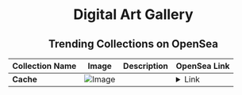 <div align="center">

# Digital Art Gallery

## Trending Collections on OpenSea

| Collection Name                       | Image                                                                                     | Description                       | OpenSea Link                                                                                          |
|---------------------------------------|-------------------------------------------------------------------------------------------|-----------------------------------|--------------------------------------------------------------------------------------------------------|
| **Cache** | ![Image](https://i.seadn.io/s/raw/files/42b4425cd36a6fd7b6c42f7a64ddbd67.jpg?w=500&auto=format?w=200&auto=format) |  | <details><summary>Link</summary>[Cache](https://opensea.io/collection/cache-13)</details> |

</div>